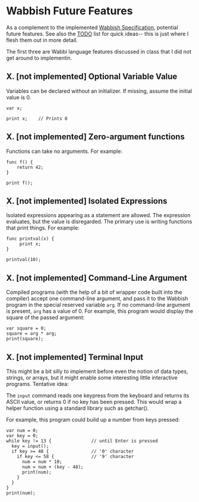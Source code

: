 # Wabbish Future Features

As a complement to the implemented [Wabbish Specification](Wabbish-Specification.md), potential future features. See also the [TODO](TODO.md) list for quick ideas-- this is just where I flesh them out in more detail.

The first three are Wabbi language features discussed in class that I did not get around to implementin.

## X. [not implemented] Optional Variable Value

Variables can be declared without an initializer.  If missing, assume the
initial value is 0.

```
var x;

print x;    // Prints 0
```

## X. [not implemented] Zero-argument functions

Functions can take no arguments. For example:

```
func f() {
    return 42;
}

print f();
```

## X. [not implemented] Isolated Expressions

Isolated expressions appearing as a statement are allowed.  The
expression evaluates, but the value is disregarded.  The primary use
is writing functions that print things. For example:

```
func printval(x) {
     print x;
}

printval(10);
```

## X. [not implemented] Command-Line Argument

Compiled programs (with the help of a bit of wrapper code built into the compiler) accept one command-line argument, and pass it to the Wabbish program in the special reserved variable `arg`. If no command-line argument is present, `arg` has a value of 0. For example, this program would display the square of the passed argument:

```
var square = 0;
square = arg * arg;
print(square);
```

## X. [not implemented] Terminal Input

This might be a bit silly to implement before even the notion of data types, strings, or arrays, but it might enable some interesting little interactive programs. Tentative idea:

The `input` command reads one keypress from the keyboard and returns its ASCII value, or returns 0 if no key has been pressed. This would wrap a helper function using a standard library such as getchar().

For example, this program could build up a number from keys pressed:

```
var num = 0;
var key = 0;
while key != 13 {               // until Enter is pressed
  key = input();
  if key >= 48 {                // '0' character
    if key <= 58 {              // '9' character
      num = num * 10;
      num = num + (key - 48);
      print(num);
    }
  }
}
print(num);
```







